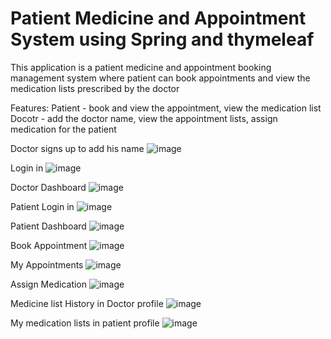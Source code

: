 # Patient Medicine and Appointment System using Spring and thymeleaf
This application is a patient medicine and appointment booking management system where patient can book appointments and view the medication lists prescribed by the doctor 

Features:
Patient - book and view the appointment, view the medication list 
Docotr -  add the doctor name, view the appointment lists, assign medication for the patient

Doctor signs up to add his name
![image](https://github.com/user-attachments/assets/ebef27d5-4082-4d74-a3d0-f7f03415fe00)

Login in
![image](https://github.com/user-attachments/assets/2124d1e9-8fef-4187-9ea8-d07f0f2f4995)

Doctor Dashboard
![image](https://github.com/user-attachments/assets/4d57297a-efc7-4b16-83a5-c84940df9cf1)

Patient Login in
![image](https://github.com/user-attachments/assets/2169e38e-8311-411d-9fce-4d6cf1c95804)

Patient Dashboard
![image](https://github.com/user-attachments/assets/bf633329-c23e-4af0-8a13-fc3a012a7ace)

Book Appointment
![image](https://github.com/user-attachments/assets/44bf26fc-d306-466d-8fa9-4f80c4004d5c)

My Appointments
![image](https://github.com/user-attachments/assets/8c963db7-e252-40b4-aff9-4a54981d238a)

Assign Medication
![image](https://github.com/user-attachments/assets/39d5bcdd-38f1-4b46-b12b-280bc825dfae)

Medicine list History in Doctor profile
![image](https://github.com/user-attachments/assets/36843269-15bf-4439-b715-822a4e141d73)

My medication lists in patient profile
![image](https://github.com/user-attachments/assets/f13c41ff-50b3-4b88-b374-1d2fbd8e1d39)



